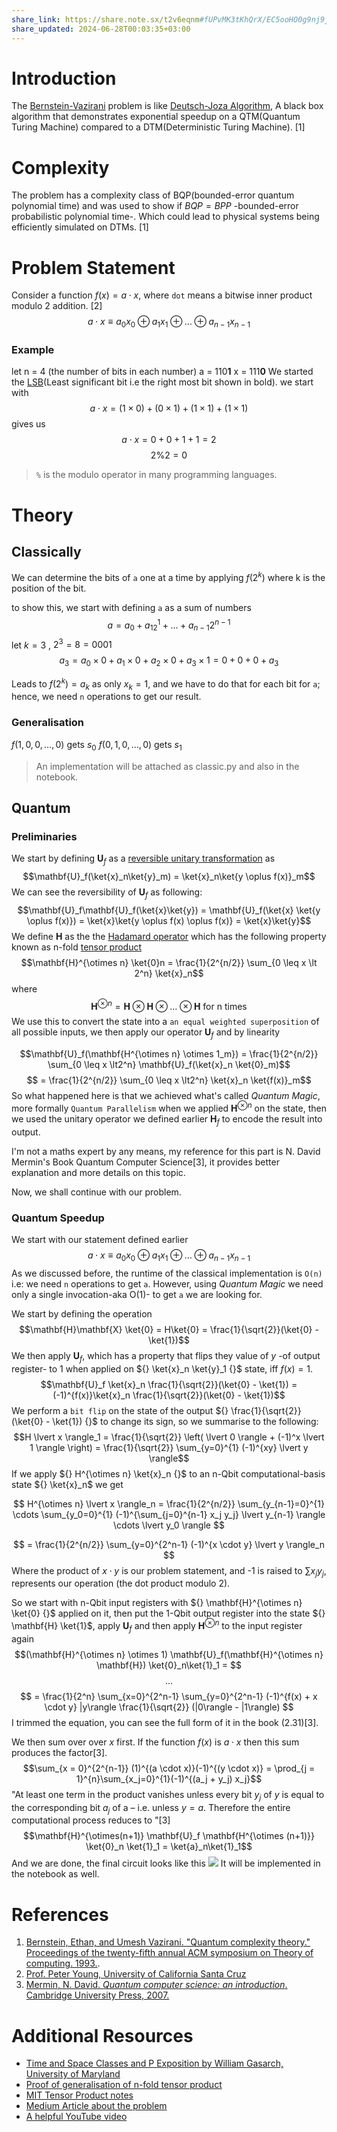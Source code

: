 ```yaml
---
share_link: https://share.note.sx/t2v6eqnm#fUPvMK3tKhQrX/EC5ooHO0g9nj9j537hXQ8lQSgODi8
share_updated: 2024-06-28T00:03:35+03:00
---
```

# Introduction
The [Bernstein-Vazirani](https://young.physics.ucsc.edu/150/bv.pdf) problem is like [Deutsch-Joza Algorithm](https://www.qi.damtp.cam.ac.uk/files/QIC-9.pdf), A black box algorithm that demonstrates exponential speedup on a QTM(Quantum Turing Machine) compared to a DTM(Deterministic Turing Machine). [1]

# Complexity
The problem has a complexity class of BQP(bounded-error quantum polynomial time) and was used to show if ${} BQP = BPP {}$ -bounded-error probabilistic polynomial time-.
Which could lead to physical systems being efficiently simulated on DTMs. [1]

# Problem Statement
Consider a function ${} f(x) = a \cdot x {}$, where `dot` means a bitwise inner product modulo 2 addition. [2]
$$a \cdot x \equiv a_0x_0 \oplus a_1x_1 \oplus \dots \oplus a_{n-1}x_{n-1}$$
### Example
let n = 4 (the number of bits in each number)
a = 110**1**
x = 111**0**
We started the [LSB](https://bit-calculator.com/most-and-least-significant-bit)(Least significant bit i.e the right most bit shown in bold).
we start with 
$$ a \cdot x = (1 \times 0) + (0 \times 1) + (1 \times 1) + (1 \times 1)$$
gives us
$$a \cdot x = 0 + 0 + 1 + 1 = 2$$
$$2 \% 2 = 0$$
> `%` is the modulo operator in many programming languages.
# Theory
## Classically
We can determine the bits of `a` one at a time by applying ${} f(2^k) {}$ where k is the position of the bit.

to show this, we start with defining `a` as a sum of numbers
$$a = a_0+a_12^1+ \dots + a_{n-1}2^{n-1}$$
let ${} k = 3 {}$ , ${} 2^3 = 8 = 0001 {}$
$$a_3 = a_0 \times 0 + a_1 \times 0 + a_2 \times 0 + a_3 \times 1 = 0 + 0 + 0 + a_3$$

Leads to ${} f(2^k) = a_k {}$ as only ${} x_k = 1 {}$, and we have to do that for each bit for `a`; hence, we need `n` operations to get our result.
### Generalisation
${} f(1, 0, 0, \dots, 0)$ gets $s_0$
$f(0, 1, 0, \dots, 0)$ gets ${} s_1 {}$

>An implementation will be attached as classic.py and also in the notebook.

## Quantum
### Preliminaries 

We start by defining ${} \mathbf{U}_f {}$ as a [reversible unitary transformation](https://youtu.be/dD-oYfhSKhg) as
$$\mathbf{U}_f(\ket{x}_n\ket{y}_m) = \ket{x}_n\ket{y \oplus f(x)}_m$$
We can see the reversibility of ${} \mathbf{U}_f$ as following:
$$\mathbf{U}_f\mathbf{U}_f(\ket{x}\ket{y}) = \mathbf{U}_f(\ket{x} \ket{y \oplus f(x)}) = \ket{x}\ket{y \oplus f(x) \oplus f(x)} = \ket{x}\ket{y}$$
We define ${} \mathbf{H} {}$ as the the [Hadamard operator](https://www.wikiwand.com/en/Quantum_logic_gate#Hadamard_gate) which has the following property known as n-fold [tensor product](https://www.wikiwand.com/en/Tensor_product)
$$\mathbf{H}^{\otimes n} \ket{0}n = \frac{1}{2^{n/2}} \sum_{0 \leq x \lt 2^n} \ket{x}_n$$
where
$$\mathbf{H}^{\otimes n} = \mathbf{H} \otimes \mathbf{H} \otimes \dots \otimes \mathbf{H} \text{ for n times}$$
We use this to convert the state into a `an equal weighted superposition` of all possible inputs, we then apply our operator ${} \mathbf{U}_f {}$ and by linearity

$$\mathbf{U}_f(\mathbf{H^{\otimes n} \otimes 1_m}) = \frac{1}{2^{n/2}} \sum_{0 \leq x \lt2^n} \mathbf{U}_f(\ket{x}_n \ket{0}_m)$$
$$ = \frac{1}{2^{n/2}} \sum_{0 \leq x \lt2^n} \ket{x}_n \ket{f(x)}_m$$
So what happened here is that we achieved what's called *Quantum Magic*, more formally `Quantum Parallelism` when we applied ${} \mathbf{H}^{\otimes {n}} {}$ on the state, then we used the unitary operator we defined earlier ${} \mathbf{H}_f {}$ to encode the result into output. 

I'm not a maths expert by any means, my reference for this part is N. David Mermin's Book Quantum Computer Science[3], it provides better explanation and more details on this topic.

Now, we shall continue with our problem.
### Quantum Speedup
We start with our statement defined earlier
$$a \cdot x \equiv a_0x_0 \oplus a_1x_1 \oplus \dots \oplus a_{n-1}x_{n-1}$$
As we discussed before, the runtime of the classical implementation is `O(n)` i.e: we need `n` operations to get `a`. However, using *Quantum Magic* we need only a single invocation-aka O(1)- to get `a` we are looking for.

We start by defining the operation
$$\mathbf{H}\mathbf{X} \ket{0} = H\ket{0} = \frac{1}{\sqrt{2}}(\ket{0} - \ket{1})$$
We then apply $\mathbf{U}_f$, which has a property that flips they value of $y {}$ -of output register- to 1 when applied on ${} \ket{x}_n \ket{y}_1 {}$ state, iff $f(x) = 1$.
$$\mathbf{U}_f \ket{x}_n \frac{1}{\sqrt{2}}(\ket{0} - \ket{1}) = (-1)^{f(x)}\ket{x}_n \frac{1}{\sqrt{2}}(\ket{0} - \ket{1})$$
We perform a `bit flip` on the state of the output ${} \frac{1}{\sqrt{2}}(\ket{0} - \ket{1}) {}$ to change its sign, so we summarise to the following:  
$$H \lvert x \rangle_1 = \frac{1}{\sqrt{2}} \left( \lvert 0 \rangle + (-1)^x \lvert 1 \rangle \right) = \frac{1}{\sqrt{2}} \sum_{y=0}^{1} (-1)^{xy} \lvert y \rangle$$
If we apply ${} H^{\otimes n} \ket{x}_n {}$ to an n-Qbit computational-basis state ${} \ket{x}_n$ we get

$$
H^{\otimes n} \lvert x \rangle_n = \frac{1}{2^{n/2}} \sum_{y_{n-1}=0}^{1} \cdots \sum_{y_0=0}^{1} (-1)^{\sum_{j=0}^{n-1} x_j y_j} \lvert y_{n-1} \rangle \cdots \lvert y_0 \rangle
$$

$$
= \frac{1}{2^{n/2}} \sum_{y=0}^{2^n-1} (-1)^{x \cdot y} \lvert y \rangle_n
$$
Where the product of ${} x \cdot y {}$ is our problem statement, and -1 is raised to $\sum x_j y_j$, represents our operation (the dot product modulo 2).

So we start with n-Qbit input registers with ${} \mathbf{H}^{\otimes n} \ket{0} {}$ applied on it, then put the 1-Qbit output register into the state ${} \mathbf{H} \ket{1}$, apply ${} \mathbf{U}_f$ and then apply ${} \mathbf{H}^{\otimes n} {}$ to the input register again
$$(\mathbf{H}^{\otimes n} \otimes 1) \mathbf{U}_f(\mathbf{H}^{\otimes n} \mathbf{H}) \ket{0}_n\ket{1}_1 = $$
$$\dots$$
$$
= \frac{1}{2^n} \sum_{x=0}^{2^n-1} \sum_{y=0}^{2^n-1} (-1)^{f(x) + x \cdot y} |y\rangle \frac{1}{\sqrt{2}} (|0\rangle - |1\rangle)
$$
I trimmed the equation, you can see the full form of it in the book (2.31)[3].

We then sum over over ${} x {}$ first. If the function ${} f(x) {}$ is ${} a \cdot x {}$ then this sum produces the factor[3].
$$\sum_{x = 0}^{2^{n-1}} (1)^{(a \cdot x)}(-1)^{(y \cdot x)} = \prod_{j = 1}^{n}\sum_{x_j=0}^{1}(-1)^{(a_j + y_j) x_j}$$
"At least one term in the product vanishes unless every bit ${} y_j {}$ of $y$ is equal to the corresponding bit ${} a_j {}$ of a – i.e. unless ${} y = a {}$. Therefore the entire computational process reduces to "[3]
$$\mathbf{H}^{\otimes(n+1)} \mathbf{U}_f \mathbf{H^{\otimes (n+1)}} \ket{0}_n \ket{1}_1 = \ket{a}_n\ket{1}_1$$
And we are done, the final circuit looks like this
![](https://i.imgur.com/QpA7QYX.png)
It will be implemented in the notebook as well.
# References
1. [Bernstein, Ethan, and Umesh Vazirani. "Quantum complexity theory." Proceedings of the twenty-fifth annual ACM symposium on Theory of computing. 1993.](https://dl.acm.org/doi/pdf/10.1145/167088.167097).
2. [Prof. Peter Young, University of California Santa Cruz](https://young.physics.ucsc.edu/150/bv.pdf)
3. [Mermin, N. David. _Quantum computer science: an introduction_. Cambridge University Press, 2007.](https://www.google.com.eg/books/edition/Quantum_Computer_Science/q2S9APxFdUQC?hl=en&gbpv=1&dq=Quantum%20Computer%20Science&pg=PA1&printsec=frontcover)

# Additional Resources 
- [Time and Space Classes and P Exposition by William Gasarch, University of Maryland](https://www.cs.umd.edu/~gasarch/COURSES/452/F14/p.pdf)
- [Proof of generalisation of n-fold tensor product](https://math.stackexchange.com/questions/2637995/universal-property-of-the-n-fold-tensor-product#2639046) 
- [MIT Tensor Product notes](https://ocw.mit.edu/courses/8-05-quantum-physics-ii-fall-2013/ffe665c0cba2eae19a83e88dec42925c_MIT8_05F13_Chap_08.pdf)
- [Medium Article about the problem](https://medium.com/quantum-untangled/the-bernstein-vazirani-algorithm-quantum-algorithms-untangled-67e58d4a5096) 
- [A helpful YouTube video](https://youtu.be/f0ChZip0u9I?list=TLPQMjcwNjIwMjRfl-NFr2YziA)